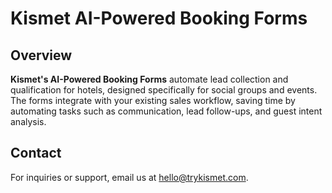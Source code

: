 # Kismet AI-Powered Booking Forms

## Overview
**Kismet's AI-Powered Booking Forms** automate lead collection and qualification for hotels, designed specifically for social groups and events. The forms integrate with your existing sales workflow, saving time by automating tasks such as communication, lead follow-ups, and guest intent analysis.

## Contact
For inquiries or support, email us at [hello@trykismet.com](mailto:hello@trykismet.com).
